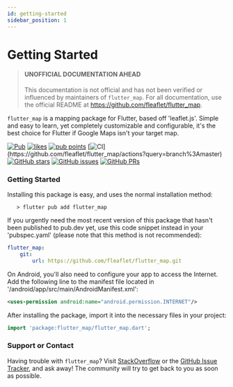 ```yaml
---
id: getting-started
sidebar_position: 1
---
```


# Getting Started

> #### UNOFFICIAL DOCUMENTATION AHEAD
>
> This documentation is not official and has not been verified or influenced by maintainers of `flutter_map`. For all documentation, use the official README at https://github.com/fleaflet/flutter_map.

`flutter_map` is a mapping package for Flutter, based off 'leaflet.js'. Simple and easy to learn, yet completely customizable and configurable, it's the best choice for Flutter if Google Maps isn't your target map.

[![Pub](https://img.shields.io/pub/v/flutter_map.svg)](https://pub.dev/packages/flutter_map) [![likes](https://badges.bar/flutter_map/likes)](https://pub.dev/packages/flutter_map/score) [![pub points](https://badges.bar/flutter_map/pub%20points)](https://pub.dev/packages/flutter_map/score)
[![CI](https://github.com/fleaflet/flutter_map/workflows/Tests/badge.svg?)](https://github.com/fleaflet/flutter_map/actions?query=branch%3Amaster) [![GitHub stars](https://img.shields.io/github/stars/fleaflet/flutter_map.svg?label=Stars)](https://GitHub.com/fleaflet/flutter_map/stargazers/) [![GitHub issues](https://img.shields.io/github/issues/fleaflet/flutter_map.svg?label=Issues)](https://GitHub.com/fleaflet/flutter_map/issues/) [![GitHub PRs](https://img.shields.io/github/issues-pr/fleaflet/flutter_map.svg?label=Pull%20Requests)](https://GitHub.com/fleaflet/flutter_map/pulls/)

### Getting Started

Installing this package is easy, and uses the normal installation method:

```shell
   > flutter pub add flutter_map
```

If you urgently need the most recent version of this package that hasn't been published to pub.dev yet, use this code snippet instead in your 'pubspec.yaml' (please note that this method is not recommended):

```yaml
flutter_map:
    git:
        url: https://github.com/fleaflet/flutter_map.git
```

On Android, you'll also need to configure your app to access the Internet. Add the following line to the manifest file located in '/android/app/src/main/AndroidManifest.xml':

```xml
<uses-permission android:name="android.permission.INTERNET"/>
```

After installing the package, import it into the necessary files in your project:

```dart
import 'package:flutter_map/flutter_map.dart';
```

### Support or Contact

Having trouble with `flutter_map`? Visit [StackOverflow](https://stackoverflow.com/search?q=flutter_map) or the [GitHub Issue Tracker](https://github.com/fleaflet/flutter_map/issues), and ask away! The community will try to get back to you as soon as possible.